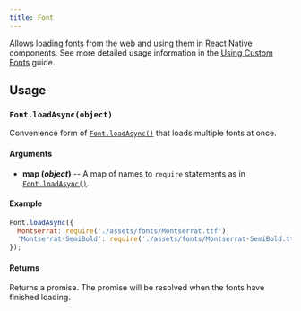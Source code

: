 ```yaml
---
title: Font
---
```


Allows loading fonts from the web and using them in React Native components. See more detailed usage information in the [Using Custom Fonts](../../guides/using-custom-fonts/#using-custom-fonts) guide.

## Usage

### `Font.loadAsync(object)`

Convenience form of [`Font.loadAsync()`](#expofontloadasync "Font.loadAsync") that loads multiple fonts at once.

#### Arguments

-   **map (_object_)** -- A map of names to `require` statements as in [`Font.loadAsync()`](#expofontloadasync "Font.loadAsync").

#### Example

```javascript
Font.loadAsync({
  Montserrat: require('./assets/fonts/Montserrat.ttf'),
  'Montserrat-SemiBold': require('./assets/fonts/Montserrat-SemiBold.ttf'),
});
```

#### Returns

Returns a promise. The promise will be resolved when the fonts have finished loading.
